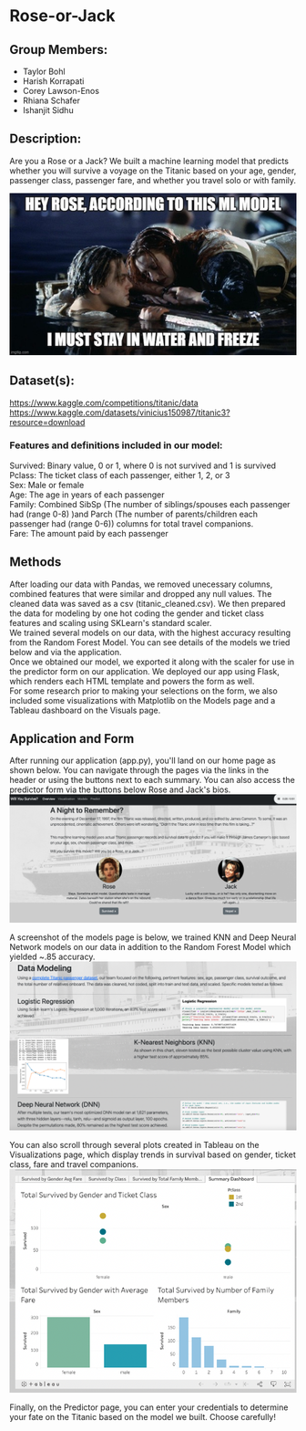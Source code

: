 # Rose-or-Jack

## Group Members:

- Taylor Bohl
- Harish Korrapati
- Corey Lawson-Enos
- Rhiana Schafer
- Ishanjit Sidhu

## Description:
Are you a Rose or a Jack? We built a machine learning model that predicts whether you will survive a voyage on the Titanic based on your age, gender, passenger class, passenger fare, and whether you travel solo or with family.

![meme](Images/titanic_ml_meme.jpeg)


## Dataset(s):
https://www.kaggle.com/competitions/titanic/data  
https://www.kaggle.com/datasets/vinicius150987/titanic3?resource=download

### Features and definitions included in our model:    
Survived: Binary value, 0 or 1, where 0 is not survived and 1 is survived  
Pclass: The ticket class of each passenger, either 1, 2, or 3  
Sex: Male or female  
Age: The age in years of each passenger	  
Family: Combined SibSp (The number of siblings/spouses each passenger had (range 0-8) )and Parch (The number of parents/children each passenger had (range 0-6)) columns for total travel companions.  
Fare: The amount paid by each passenger  

## Methods

After loading our data with Pandas, we removed unecessary columns, combined features that were similar and dropped any null values. The cleaned data was saved as a csv (titanic_cleaned.csv). We then prepared the data for modeling by one hot coding the gender and ticket class features and scaling using SKLearn's standard scaler.  
We trained several models on our data, with the highest accuracy resulting from the Random Forest Model. You can see details of the models we tried below and via the application.  
Once we obtained our model, we exported it along with the scaler for use in the predictor form on our application. We deployed our app using Flask, which renders each HTML template and powers the form as well.  
For some research prior to making your selections on the form, we also included some visualizations with Matplotlib on the Models page and a Tableau dashboard on the Visuals page.

## Application and Form

After running our application (app.py), you'll land on our home page as shown below. You can navigate through the pages via the links in the header or using the buttons next to each summary. You can also access the predictor form via the buttons below Rose and Jack's bios.  
![meme](Images/indexscreenshot.png)

A screenshot of the models page is below, we trained KNN and Deep Neural Network models on our data in addition to the Random Forest Model which yielded ~.85 accuracy.
![meme](Images/modelscreenshot.png)

You can also scroll through several plots created in Tableau on the Visualizations page, which display trends in survival based on gender, ticket class, fare and travel companions.
![meme](Images/tableauscreenshot.png)

Finally, on the Predictor page, you can enter your credentials to determine your fate on the Titanic based on the model we built. Choose carefully!


